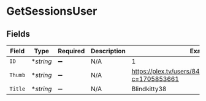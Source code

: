 # GetSessionsUser


## Fields

| Field                                                      | Type                                                       | Required                                                   | Description                                                | Example                                                    |
| ---------------------------------------------------------- | ---------------------------------------------------------- | ---------------------------------------------------------- | ---------------------------------------------------------- | ---------------------------------------------------------- |
| `ID`                                                       | **string*                                                  | :heavy_minus_sign:                                         | N/A                                                        | 1                                                          |
| `Thumb`                                                    | **string*                                                  | :heavy_minus_sign:                                         | N/A                                                        | https://plex.tv/users/844780fc6f8a26b5/avatar?c=1705853661 |
| `Title`                                                    | **string*                                                  | :heavy_minus_sign:                                         | N/A                                                        | Blindkitty38                                               |